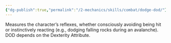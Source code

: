 ```yaml
---
{"dg-publish":true,"permalink":"/2-mechanics/skills/combat/dodge-dod/"}
---
```


Measures the character’s reflexes, whether consciously avoiding being hit or instinctively reacting (e.g., dodging falling rocks during an avalanche). DOD depends on the Dexterity Attribute.